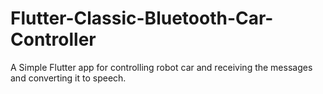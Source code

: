 # Flutter-Classic-Bluetooth-Car-Controller
A Simple Flutter app for controlling robot car and receiving the messages and converting it to speech.
